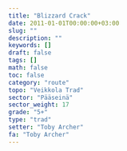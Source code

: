 ```yaml
---
title: "Blizzard Crack"
date: 2011-01-01T00:00:00+03:00
slug: ""
description: ""
keywords: []
draft: false
tags: []
math: false
toc: false
category: "route"
topo: "Veikkola Trad"
sector: "Pääseinä"
sector_weight: 17
grade: "5+"
type: "trad"
setter: "Toby Archer"
fa: "Toby Archer"
---
```




